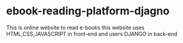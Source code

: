 # ebook-reading-platform-djagno
This is online website to read e-books this website uses HTML,CSS,JAVASCRIPT in front-end and users DJANGO in back-end 

